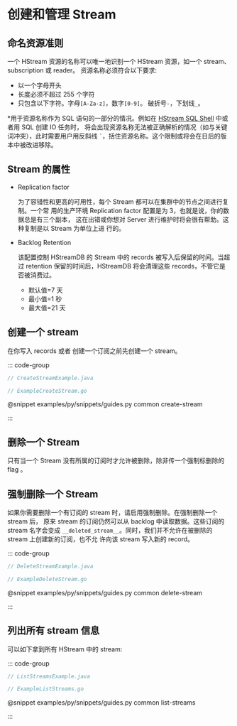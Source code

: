 # 创建和管理 Stream

## 命名资源准则

一个 HStream 资源的名称可以唯一地识别一个 HStream 资源，如一个 stream、 subscription 或 reader。
资源名称必须符合以下要求:

- 以一个字母开头
- 长度必须不超过 255 个字符
- 只包含以下字符。字母`[A-Za-z]`，数字`[0-9]`。
  破折号`-`，下划线`_`。

\*用于资源名称作为 SQL 语句的一部分的情况。例如在 [HStream SQL Shell](../reference/cli.md#hstream-sql) 中或者用 SQL 创建 IO 任务时，
将会出现资源名称无法被正确解析的情况（如与关键词冲突），此时需要用户用反斜线 `` ` ``，括住资源名称。这个限制或将会在日后的版本中被改进移除。

## Stream 的属性

- Replication factor

  为了容错性和更高的可用性，每个 Stream 都可以在集群中的节点之间进行复制。一个常
  用的生产环境 Replication factor 配置是为 3，也就是说，你的数据总是有三个副本，
  这在出错或你想对 Server 进行维护时将会很有帮助。这种复制是以 Stream 为单位上进
  行的。

- Backlog Retention

  该配置控制 HStreamDB 的 Stream 中的 records 被写入后保留的时间。当超过
  retention 保留的时间后，HStreamDB 将会清理这些 records，不管它是否被消费过。

  - 默认值=7 天
  - 最小值=1 秒
  - 最大值=21 天

## 创建一个 stream

在你写入 records 或者 创建一个订阅之前先创建一个 stream。

::: code-group

```java
// CreateStreamExample.java
```

```go
// ExampleCreateStream.go
```

@snippet examples/py/snippets/guides.py common create-stream

:::

## 删除一个 Stream

只有当一个 Stream 没有所属的订阅时才允许被删除，除非传一个强制标删除的 flag 。

## 强制删除一个 Stream

如果你需要删除一个有订阅的 stream 时，请启用强制删除。在强制删除一个 stream 后，
原来 stream 的订阅仍然可以从 backlog 中读取数据。这些订阅的 stream 名字会变成
`__deleted_stream__`。同时，我们并不允许在被删除的 stream 上创建新的订阅，也不允
许向该 stream 写入新的 record。

::: code-group

```java
// DeleteStreamExample.java
```

```go
// ExampleDeleteStream.go
```

@snippet examples/py/snippets/guides.py common delete-stream

:::

## 列出所有 stream 信息

可以如下拿到所有 HStream 中的 stream:

::: code-group

```java
// ListStreamsExample.java
```

```go
// ExampleListStreams.go
```

@snippet examples/py/snippets/guides.py common list-streams

:::
